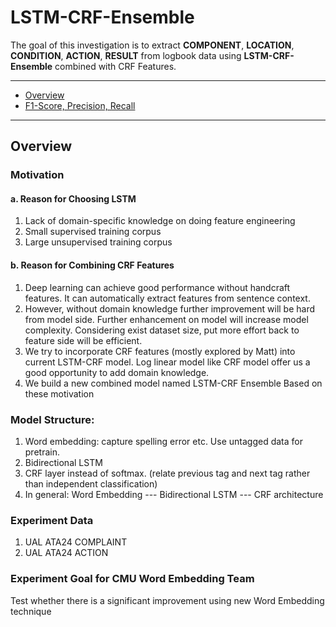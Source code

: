 # **LSTM-CRF-Ensemble**

The goal of this investigation is to extract **COMPONENT**, **LOCATION**, **CONDITION**, **ACTION**, **RESULT** from logbook data using **LSTM-CRF-Ensemble** combined with CRF Features.

-----
- [Overview](#overview)
- [F1-Score, Precision, Recall](Scores.md)


-----

## Overview

### **Motivation**
#### a. Reason for Choosing LSTM
1.  Lack of domain-specific knowledge on doing feature engineering
2.  Small supervised training corpus
3.  Large unsupervised training corpus

#### b. Reason for Combining CRF Features
1. Deep learning can achieve good performance without handcraft features. It can automatically extract features from sentence context. 
2. However, without domain knowledge further improvement will be hard from model side. Further enhancement on model will increase model complexity. Considering exist dataset size, put more effort back to feature side will be efficient. 
3. We try to incorporate CRF features (mostly explored by Matt) into current LSTM-CRF model. Log linear model like CRF model offer us a good opportunity to add domain knowledge. 
4. We build a new combined model named LSTM-CRF Ensemble Based on these motivation


### Model Structure:
1.  Word embedding: capture spelling error etc. Use untagged data for pretrain.
2.  Bidirectional LSTM
3.  CRF layer instead of softmax. (relate previous tag and next tag rather than independent classification)
4.  In general: Word Embedding ---  Bidirectional LSTM --- CRF architecture

  
### **Experiment Data**

1. UAL ATA24 COMPLAINT
2. UAL ATA24 ACTION

### **Experiment Goal for CMU Word Embedding Team**
  Test whether there is a significant improvement using new Word Embedding technique



